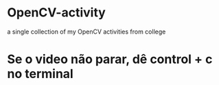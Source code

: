 # OpenCV-activity
a single collection of my OpenCV activities from college








# Se o video não parar, dê control + c no terminal

